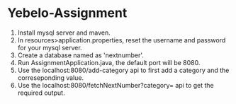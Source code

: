 # Yebelo-Assignment
1. Install mysql server and maven.
2. In resources>application.properties, reset the username and password for your mysql server.
3. Create a database named as 'nextnumber'.
4. Run AssignmentApplication.java, the default port will be 8080.
5. Use the localhost:8080/add-category api to first add a category and the correseponding value.
6. Use the localhost:8080/fetchNextNumber?category= api to get the required output.
